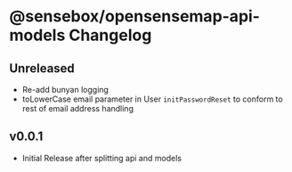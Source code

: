 # @sensebox/opensensemap-api-models Changelog

## Unreleased
- Re-add bunyan logging
- toLowerCase email parameter in User `initPasswordReset` to conform to rest of email address handling

## v0.0.1
- Initial Release after splitting api and models
